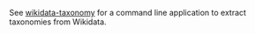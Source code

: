 See [wikidata-taxonomy](https://github.com/nichtich/wikidata-taxonomy) for a command line application to extract taxonomies from Wikidata.
